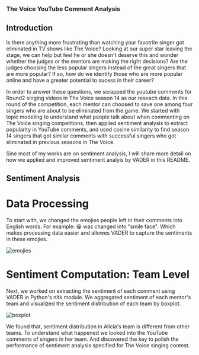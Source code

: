 ### The Voice YouTube Comment Analysis

## Introduction
Is there anything more frustrating than watching your favotrite singer got eliminated in TV shows like The Voice? Looking at our super star leaving the stage, we can help but feel he or she doesn't deserve this and wonder whether the judges or the mentors are making the right decisions? Are the judges choosing the less popular singers instead of the great singers that are more popular? If so, how do we identify those who are more popular online and have a greater potential to sucess in their career?

In order to answer these questions, we scrapped the youtube comments for Round2 singing videos in The Voice season 14 as our reseach data. In this round of the competition, each mentor can choosed to save one among four singers who are about to be eliminated from the game. We started with topic modeling to understand what people talk about when commenting on The Voice singing competitions, then applied sentiment analysis to extract popularity in YouTube comments, and used cosine similarity to find season 14 singers that got similar comments with successful singers who got eliminated in previous seasons in The Voice.

Sine most of my works are on sentiment analysis, I will share more detail on how we applied and improved sentiment analyis by VADER in this README.



## Sentiment Analysis

# Data Processing
To start with, we changed the emojies people left in their comments into English words. For example: 😀 was changed into "smile face". Which makes processing data easier and allowes VADER to capture the sentiments in these emojies.

![emojies](https://user-images.githubusercontent.com/31845611/47969997-243ad200-e045-11e8-9e63-c8750bdb63eb.png)


# Sentiment Computation: Team Level
Next, we worked on extracting the sentiment of each comment using VADER in Python's nltk module. We aggregated sentiment of each mentor's team and visualized the sentiment distribution of each team by boxplot. 

![boxplot](https://user-images.githubusercontent.com/31845611/47969989-14bb8900-e045-11e8-907e-ca6e42a13561.png)

We found that, sentiment distribution in Alicia's team is different from other teams. To understand what happened we looked into the YouTube comments of singers in her team. And discovered the key to polish the performance of sentiment analysis specified for The Voice singing contest.


